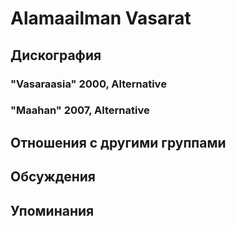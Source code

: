# Alamaailman Vasarat



## Дискография

### "Vasaraasia" 2000, Alternative



### "Maahan" 2007, Alternative




## Отношения с другими группами


## Обсуждения


## Упоминания


